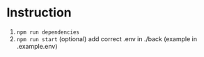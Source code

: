 # Instruction
1. ```npm run dependencies```
2. ```npm run start```
(optional) add correct .env in ./back (example in .example.env) 